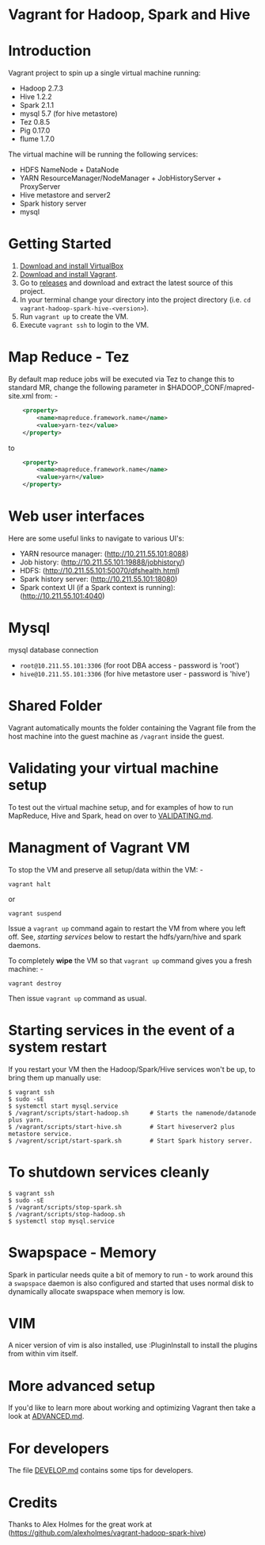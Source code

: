 Vagrant for Hadoop, Spark and Hive
==================================

# Introduction

Vagrant project to spin up a single virtual machine running:

* Hadoop 2.7.3
* Hive 1.2.2
* Spark 2.1.1
* mysql 5.7 (for hive metastore)
* Tez 0.8.5
* Pig 0.17.0
* flume 1.7.0

The virtual machine will be running the following services:

* HDFS NameNode + DataNode
* YARN ResourceManager/NodeManager + JobHistoryServer + ProxyServer
* Hive metastore and server2
* Spark history server
* mysql

# Getting Started

1. [Download and install VirtualBox](https://www.virtualbox.org/wiki/Downloads)
2. [Download and install Vagrant](http://www.vagrantup.com/downloads.html).
3. Go to [releases](https://github.com/martinprobson/vagrant-hadoop-hive-spark/releases) and download and extract the latest source of this project.
5. In your terminal change your directory into the project directory (i.e. `cd vagrant-hadoop-spark-hive-<version>`).
6. Run ```vagrant up``` to create the VM.
7. Execute ```vagrant ssh``` to login to the VM.


# Map Reduce - Tez 

By default map reduce jobs will be executed via Tez to change this to standard MR, change the following parameter in $HADOOP_CONF/mapred-site.xml from: -

```xml
    <property>
        <name>mapreduce.framework.name</name>
        <value>yarn-tez</value>
    </property>
```

to

```xml
    <property>
        <name>mapreduce.framework.name</name>
        <value>yarn</value>
    </property>
```

# Web user interfaces

Here are some useful links to navigate to various UI's:

* YARN resource manager:  (http://10.211.55.101:8088)
* Job history:  (http://10.211.55.101:19888/jobhistory/)
* HDFS: (http://10.211.55.101:50070/dfshealth.html)
* Spark history server: (http://10.211.55.101:18080)
* Spark context UI (if a Spark context is running): (http://10.211.55.101:4040)

# Mysql

mysql database connection 

* `root@10.211.55.101:3306` (for root DBA access - password is 'root') 
* `hive@10.211.55.101:3306` (for hive metastore user - password is 'hive')

# Shared Folder

Vagrant automatically mounts the folder containing the Vagrant file from the host machine into 
the guest machine as `/vagrant` inside the guest.


# Validating your virtual machine setup

To test out the virtual machine setup, and for examples of how to run
MapReduce, Hive and Spark, head on over to [VALIDATING.md](VALIDATING.md).


# Managment of Vagrant VM

To stop the VM and preserve all setup/data within the VM: -

```
vagrant halt
```

or

```
vagrant suspend
```

Issue a `vagrant up` command again to restart the VM from where you left off. See, *starting services* below to restart the
hdfs/yarn/hive and spark daemons.

To completely **wipe** the VM so that `vagrant up` command gives you a fresh machine: -

```
vagrant destroy
```

Then issue `vagrant up` command as usual.

# Starting services in the event of a system restart

If you restart your VM then the Hadoop/Spark/Hive services won't be
up, to bring them up manually use:

```
$ vagrant ssh
$ sudo -sE
$ systemctl start mysql.service
$ /vagrant/scripts/start-hadoop.sh		# Starts the namenode/datanode plus yarn.
$ /vagrant/scripts/start-hive.sh		# Start hiveserver2 plus metastore service.
$ /vagrent/script/start-spark.sh		# Start Spark history server.

```

# To shutdown services cleanly

```
$ vagrant ssh
$ sudo -sE
$ /vagrant/scripts/stop-spark.sh
$ /vagrant/scripts/stop-hadoop.sh
$ systemctl stop mysql.service

```

# Swapspace - Memory

Spark in particular needs quite a bit of memory to run - to work around this a `swapspace` daemon is also configured and
started that uses normal disk to dynamically allocate swapspace when memory is low.


# VIM

A nicer version of vim is also installed, use :PluginInstall to install the plugins from within vim itself.

# More advanced setup

If you'd like to learn more about working and optimizing Vagrant then
take a look at [ADVANCED.md](ADVANCED.md).

# For developers

The file [DEVELOP.md](DEVELOP.md) contains some tips for developers.

# Credits

Thanks to Alex Holmes for the great work at
(https://github.com/alexholmes/vagrant-hadoop-spark-hive)
